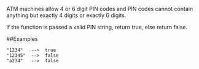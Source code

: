 ATM machines allow 4 or 6 digit PIN codes and PIN codes cannot contain anything but exactly 4 digits or exactly 6 digits.

If the function is passed a valid PIN string, return true, else return false.

##Examples

```
"1234"   -->  true
"12345"  -->  false
"a234"   -->  false
```
